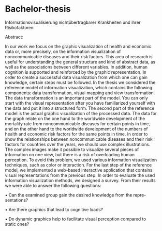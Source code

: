 # Bachelor-thesis

Informationsvisualisierung nichtübertragbarer Krankheiten und ihrer Risikofaktoren

Abstract:

In our work we focus on the graphic visualization of health and economic
data or, more precisely, on the information visualization of noncommunicable
diseases and their risk factors. This area of research is useful for understanding the general structure and kind of abstract data, as well as the associations between different variables. In addition, human cognition is supported
and reinforced by the graphic representation. In order to create a successful
data visualization from which one can gain knowledge, certain steps must be
followed.
In the thesis we considered the reference model of information visualization, which contains the following components: data transformation, visual
mapping and view transformation. The data transformation is an important
part of the model. You can only start with the visual representation after
you have familiarized yourself with the data and put it into a structured
form. The second part of the reference model is the actual graphic visualization of the processed data. The data for the graph relate on the one hand
to the worldwide development of the mortality rate from noncommunicable
diseases for certain points in time, and on the other hand to the worldwide
development of the numbers of health and economic risk factors for the same
points in time. In order to show the relationships between noncommunicable
diseases and their risk factors for countries over the years, we should use complex illustrations. The complex images make it possible to visualize several
pieces of information on one view, but there is a risk of overloading human
perception. To avoid this problem, we used various information visualization
techniques, such as color or interaction. For the last step of the reference model, we implemented a web-based interactive application that contains visual
representations from the previous step.
In order to evaluate the used information visualization methods, we designed a survey. From their results we were able to answer the following
questions:

• Can the examined group gain the desired knowledge from the repre-
sentations?

• Are there graphics that lead to cognitive loads?

• Do dynamic graphics help to facilitate visual perception compared to
static ones?
